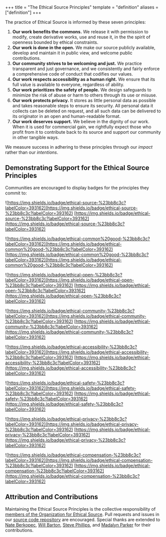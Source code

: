 +++
title = "The Ethical Source Principles"
template = "definition"
aliases = ["definition"]
+++

The practice of Ethical Source is informed by these seven principles:

1. **Our work benefits the commons.** We release it with permission to modify, create derivative works, use and reuse it, in the the spirit of openness bounded by ethical constraints.
2. **Our work is done in the open.** We make our source publicly available, develop and maintain it in public view, and welcome public contributions.
3. **Our community strives to be welcoming and just.** We practice transparent and just governance, and we consistently and fairly enforce a comprehensive code of conduct that codifies our values.
4. **Our work respects accessibility as a human right.** We ensure that its full value is available to everyone, regardless of ability.
5. **Our work prioritizes the safety of people.** We design safeguards to minimize the risk of abuse or harm to others through its use or misuse.
6. **Our work protects privacy.** It stores as little personal data as possible and takes reasonable steps to ensure its security. All personal data it collects can be deleted on request, and all such data can be delivered to its originator in an open and human-readable format.
7. **Our work deserves support.** We believe in the dignity of our work. When it is used for commercial gain, we rightfully expect those who profit from it to contribute back to its source and support our community in other tangible ways.

We measure success in adhering to these principles through our _impact_ rather than our _intentions_. 

## Demonstrating Support for the Ethical Source Principles

Communities are encouraged to display badges for the principles they commit to: 

![https://img.shields.io/badge/ethical-source-%23bb8c3c?labelColor=393162](https://img.shields.io/badge/ethical-source-%23bb8c3c?labelColor=393162) [https://img.shields.io/badge/ethical-source-%23bb8c3c?labelColor=393162](https://img.shields.io/badge/ethical-source-%23bb8c3c?labelColor=393162)

![https://img.shields.io/badge/ethical-common%20good-%23bb8c3c?labelColor=393162](https://img.shields.io/badge/ethical-common%20good-%23bb8c3c?labelColor=393162) [https://img.shields.io/badge/ethical-common%20good-%23bb8c3c?labelColor=393162](https://img.shields.io/badge/ethical-common%20good-%23bb8c3c?labelColor=393162)

![https://img.shields.io/badge/ethical-open-%23bb8c3c?labelColor=393162](https://img.shields.io/badge/ethical-open-%23bb8c3c?labelColor=393162) [https://img.shields.io/badge/ethical-open-%23bb8c3c?labelColor=393162](https://img.shields.io/badge/ethical-open-%23bb8c3c?labelColor=393162)

![https://img.shields.io/badge/ethical-community-%23bb8c3c?labelColor=393162](https://img.shields.io/badge/ethical-community-%23bb8c3c?labelColor=393162) [https://img.shields.io/badge/ethical-community-%23bb8c3c?labelColor=393162](https://img.shields.io/badge/ethical-community-%23bb8c3c?labelColor=393162)

![https://img.shields.io/badge/ethical-accessibility-%23bb8c3c?labelColor=393162](https://img.shields.io/badge/ethical-accessibility-%23bb8c3c?labelColor=393162) [https://img.shields.io/badge/ethical-accessibility-%23bb8c3c?labelColor=393162](https://img.shields.io/badge/ethical-accessibility-%23bb8c3c?labelColor=393162)

![https://img.shields.io/badge/ethical-safety-%23bb8c3c?labelColor=393162](https://img.shields.io/badge/ethical-safety-%23bb8c3c?labelColor=393162) [https://img.shields.io/badge/ethical-safety-%23bb8c3c?labelColor=393162](https://img.shields.io/badge/ethical-safety-%23bb8c3c?labelColor=393162)

![https://img.shields.io/badge/ethical-privacy-%23bb8c3c?labelColor=393162](https://img.shields.io/badge/ethical-privacy-%23bb8c3c?labelColor=393162) [https://img.shields.io/badge/ethical-privacy-%23bb8c3c?labelColor=393162](https://img.shields.io/badge/ethical-privacy-%23bb8c3c?labelColor=393162)

![https://img.shields.io/badge/ethical-compensation-%23bb8c3c?labelColor=393162](https://img.shields.io/badge/ethical-compensation-%23bb8c3c?labelColor=393162) [https://img.shields.io/badge/ethical-compensation-%23bb8c3c?labelColor=393162](https://img.shields.io/badge/ethical-compensation-%23bb8c3c?labelColor=393162)



## Attribution and Contributions
Maintaining the Ethical Source Principles is the collective responsibility of [members of the Organization for Ethical Source](/apply). Pull requests and issues in our [source code repository](https://github.com/ethicalSource/ethicalsource.dev) are encouraged. Special thanks are extended to [Nate Berkopec](https://nateberkopec.com), [Will Barton](https://github.com/willbarton/), [Steve Phillips](https://tryingtobeawesome.com), and [Madalyn Parker](https://twitter.com/madalynrose) for their contributions.
